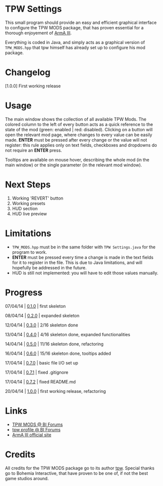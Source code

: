 TPW Settings
======

This small program should provide an easy and efficient graphical interface to configure the TPW MODS package, that has proven essential for a thorough enjoyement of [ArmA III](http://www.arma3.com/).

Everything is coded in Java, and simply acts as a graphical version of `TPW_MODS.hpp` that tpw himself has already set up to configure his mod package.

Changelog
======

[1.0.0]
First working release

Usage
======

The main window shows the collection of all available TPW Mods. The colored column to the left of every button acts as a quick reference to the state of the mod (green: enabled | red: disabled). Clicking on a button will open the relevant mod page, where changes to every value can be easily made. **ENTER** must be pressed after every change or the value will not register: this rule applies only on text fields, checkboxes and dropdowns do not require an **ENTER** press.

Tooltips are available on mouse hover, describing the whole mod (in the main window) or the single parameter (in the relevant mod window).

Next Steps
======

1. Working 'REVERT' button
2. Working presets
3. HUD section
4. HUD live preview

Limitations
======

- `TPW_MODS.hpp` must be in the same folder with `TPW Settings.java` for the program to work.
- **ENTER** must be pressed every time a change is made in the text fields for it to register in the file. This is due to Java limitations, and will hopefully be addressed in the future.
- HUD is still not implemented: you will have to edit those values manually.

Progress
======

07/04/14 | [0.1.0](https://github.com/Gliptal/TPW-Settings/tree/0.1.0) | first skeleton

08/04/14 | [0.2.0](https://github.com/Gliptal/TPW-Settings/tree/0.2.0) | expanded skeleton

12/04/14 | [0.3.0](https://github.com/Gliptal/TPW-Settings/tree/0.3.0) | 2/16 skeleton done

13/04/14 | [0.4.0](https://github.com/Gliptal/TPW-Settings/tree/0.4.0) | 4/16 skeleton done, expanded functionalities

14/04/14 | [0.5.0](https://github.com/Gliptal/TPW-Settings/tree/0.5.0) | 11/16 skeleton done, refactoring

16/04/14 | [0.6.0](https://github.com/Gliptal/TPW-Settings/tree/0.6.0) | 15/16 skeleton done, tooltips added

17/04/14 | [0.7.0](https://github.com/Gliptal/TPW-Settings/tree/0.7.0) | basic file I/O set up

17/04/14 | [0.7.1](https://github.com/Gliptal/TPW-Settings/tree/0.7.1) | fixed .gitignore

17/04/14 | [0.7.2](https://github.com/Gliptal/TPW-Settings/tree/0.7.2) | fixed README.md

20/04/14 | [1.0.0](https://github.com/Gliptal/TPW-Settings/tree/1.0.0) | first working release, refactoring

Links
======
- [TPW MODS @ BI Forums](http://forums.bistudio.com/showthread.php?164304-TPW-MODS-enhanced-realism-immersion-for-Arma-3-SP)
- [tpw profile @ BI Forums](http://forums.bistudio.com/member.php?62814-tpw)
- [ArmA III official site](http://www.arma3.com/)

Credits
======

All credits for the TPW MODS package go to its author [tpw](http://forums.bistudio.com/member.php?62814-tpw). Special thanks go to Bohemia Interactive, that have proven to be one of, if not the best game studios around.
